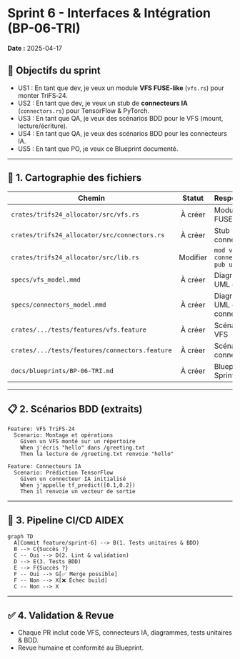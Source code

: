 # Sprint 6 - Interfaces & Intégration (BP-06-TRI)

**Date :** 2025-04-17

## 🎯 Objectifs du sprint

- US1 : En tant que dev, je veux un module **VFS FUSE-like** (`vfs.rs`) pour monter TriFS‑24.
- US2 : En tant que dev, je veux un stub de **connecteurs IA** (`connectors.rs`) pour TensorFlow & PyTorch.
- US3 : En tant que QA, je veux des scénarios BDD pour le VFS (mount, lecture/écriture).
- US4 : En tant que QA, je veux des scénarios BDD pour les connecteurs IA.
- US5 : En tant que PO, je veux ce Blueprint documenté.

---

## 📁 1. Cartographie des fichiers

| Chemin                                                      | Statut     | Responsabilité                       | Artefact lié               |
|-------------------------------------------------------------|:----------:|--------------------------------------|----------------------------|
| `crates/trifs24_allocator/src/vfs.rs`                       | À créer    | Module VFS FUSE-like                 | specs/vfs_model.mmd        |
| `crates/trifs24_allocator/src/connectors.rs`                | À créer    | Stub connecteurs IA                  | specs/connectors_model.mmd |
| `crates/trifs24_allocator/src/lib.rs`                       | Modifier   | `mod vfs; mod connectors; pub use`   | –                          |
| `specs/vfs_model.mmd`                                       | À créer    | Diagramme UML du VFS                 | vfs_model.mmd              |
| `specs/connectors_model.mmd`                                | À créer    | Diagramme UML des connecteurs IA     | connectors_model.mmd       |
| `crates/.../tests/features/vfs.feature`                     | À créer    | Scénarios BDD VFS                    | vfs.feature                |
| `crates/.../tests/features/connectors.feature`              | À créer    | Scénarios BDD connecteurs IA         | connectors.feature         |
| `docs/blueprints/BP-06-TRI.md`                              | À créer    | Blueprint Sprint 6                   | BP-06-TRI                  |

---

## 📋 2. Scénarios BDD (extraits)

```gherkin
Feature: VFS TriFS‑24
  Scenario: Montage et opérations
    Given un VFS monté sur un répertoire
    When j'écris "hello" dans /greeting.txt
    Then la lecture de /greeting.txt renvoie "hello"

Feature: Connecteurs IA
  Scenario: Prédiction TensorFlow
    Given un connecteur IA initialisé
    When j'appelle tf_predict([0.1,0.2])
    Then il renvoie un vecteur de sortie
```

---

## 🔄 3. Pipeline CI/CD AIDEX

```mermaid
graph TD
  A[Commit feature/sprint-6] --> B(1. Tests unitaires & BDD)
  B --> C{Succès ?}
  C -- Oui --> D(2. Lint & validation)
  D --> E(3. Tests BDD)
  E --> F{Succès ?}
  F -- Oui --> G[✅ Merge possible]
  F -- Non --> X[❌ Échec build]
  C -- Non --> X
```

---

## ✅ 4. Validation & Revue

- Chaque PR inclut code VFS, connecteurs IA, diagrammes, tests unitaires & BDD.  
- Revue humaine et conformité au Blueprint.
